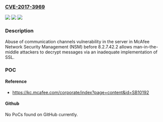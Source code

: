 ### [CVE-2017-3969](https://cve.mitre.org/cgi-bin/cvename.cgi?name=CVE-2017-3969)
![](https://img.shields.io/static/v1?label=Product&message=Network%20Security%20Management%20(NSM)&color=blue)
![](https://img.shields.io/static/v1?label=Version&message=8.28.2.7.42.2%20&color=brighgreen)
![](https://img.shields.io/static/v1?label=Vulnerability&message=Abuse%20of%20communication%20channels%20vulnerability&color=brighgreen)

### Description

Abuse of communication channels vulnerability in the server in McAfee Network Security Management (NSM) before 8.2.7.42.2 allows man-in-the-middle attackers to decrypt messages via an inadequate implementation of SSL.

### POC

#### Reference
- https://kc.mcafee.com/corporate/index?page=content&id=SB10192

#### Github
No PoCs found on GitHub currently.

